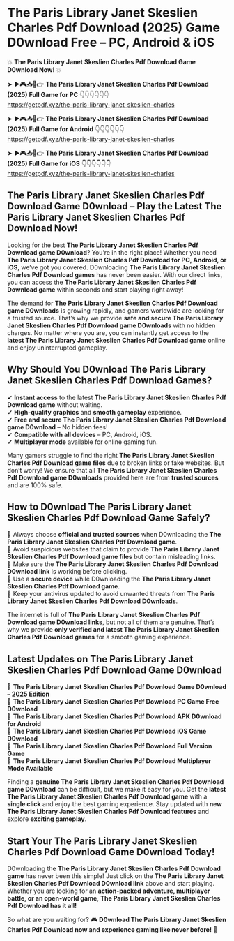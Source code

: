 # The Paris Library Janet Skeslien Charles Pdf Download (2025) Game D0wnload Free – PC, Android & iOS

💥 **The Paris Library Janet Skeslien Charles Pdf Download Game D0wnload Now!** 💥  

➤ ►🎮📥📱👉 **The Paris Library Janet Skeslien Charles Pdf Download (2025) Full Game for PC** 👇👇👇👇👇👇  
https://getpdf.xyz/the-paris-library-janet-skeslien-charles  

➤ ►🎮📥📱👉 **The Paris Library Janet Skeslien Charles Pdf Download (2025) Full Game for Android** 👇👇👇👇👇👇  
https://getpdf.xyz/the-paris-library-janet-skeslien-charles  

➤ ►🎮📥📱👉 **The Paris Library Janet Skeslien Charles Pdf Download (2025) Full Game for iOS** 👇👇👇👇👇👇  
https://getpdf.xyz/the-paris-library-janet-skeslien-charles  

## The Paris Library Janet Skeslien Charles Pdf Download Game D0wnload – Play the Latest The Paris Library Janet Skeslien Charles Pdf Download Now!

Looking for the best **The Paris Library Janet Skeslien Charles Pdf Download game D0wnload**? You’re in the right place! Whether you need **The Paris Library Janet Skeslien Charles Pdf Download for PC, Android, or iOS**, we’ve got you covered. D0wnloading **The Paris Library Janet Skeslien Charles Pdf Download games** has never been easier. With our direct links, you can access the **The Paris Library Janet Skeslien Charles Pdf Download game** within seconds and start playing right away!  

The demand for **The Paris Library Janet Skeslien Charles Pdf Download game D0wnloads** is growing rapidly, and gamers worldwide are looking for a trusted source. That’s why we provide **safe and secure The Paris Library Janet Skeslien Charles Pdf Download game D0wnloads** with no hidden charges. No matter where you are, you can instantly get access to the **latest The Paris Library Janet Skeslien Charles Pdf Download game** online and enjoy uninterrupted gameplay.  

## **Why Should You D0wnload The Paris Library Janet Skeslien Charles Pdf Download Games?**  

✔ **Instant access** to the latest **The Paris Library Janet Skeslien Charles Pdf Download game** without waiting.  
✔ **High-quality graphics** and **smooth gameplay** experience.  
✔ **Free and secure The Paris Library Janet Skeslien Charles Pdf Download game D0wnload** – No hidden fees!  
✔ **Compatible with all devices** – PC, Android, iOS.  
✔ **Multiplayer mode** available for online gaming fun.  

Many gamers struggle to find the right **The Paris Library Janet Skeslien Charles Pdf Download game files** due to broken links or fake websites. But don’t worry! We ensure that all **The Paris Library Janet Skeslien Charles Pdf Download game D0wnloads** provided here are from **trusted sources** and are 100% safe.  

## **How to D0wnload The Paris Library Janet Skeslien Charles Pdf Download Game Safely?**  

📌 Always choose **official and trusted sources** when D0wnloading the **The Paris Library Janet Skeslien Charles Pdf Download game**.  
📌 Avoid suspicious websites that claim to provide **The Paris Library Janet Skeslien Charles Pdf Download game files** but contain misleading links.  
📌 Make sure the **The Paris Library Janet Skeslien Charles Pdf Download D0wnload link** is working before clicking.  
📌 Use a **secure device** while D0wnloading the **The Paris Library Janet Skeslien Charles Pdf Download game**.  
📌 Keep your antivirus updated to avoid unwanted threats from **The Paris Library Janet Skeslien Charles Pdf Download D0wnloads**.  

The internet is full of **The Paris Library Janet Skeslien Charles Pdf Download game D0wnload links**, but not all of them are genuine. That’s why we provide **only verified and latest The Paris Library Janet Skeslien Charles Pdf Download games** for a smooth gaming experience.  

## **Latest Updates on The Paris Library Janet Skeslien Charles Pdf Download Game D0wnload**  

🔹 **The Paris Library Janet Skeslien Charles Pdf Download Game D0wnload – 2025 Edition**  
🔹 **The Paris Library Janet Skeslien Charles Pdf Download PC Game Free D0wnload**  
🔹 **The Paris Library Janet Skeslien Charles Pdf Download APK D0wnload for Android**  
🔹 **The Paris Library Janet Skeslien Charles Pdf Download iOS Game D0wnload**  
🔹 **The Paris Library Janet Skeslien Charles Pdf Download Full Version Game**  
🔹 **The Paris Library Janet Skeslien Charles Pdf Download Multiplayer Mode Available**  

Finding a **genuine The Paris Library Janet Skeslien Charles Pdf Download game D0wnload** can be difficult, but we make it easy for you. Get the **latest The Paris Library Janet Skeslien Charles Pdf Download game** with a **single click** and enjoy the best gaming experience. Stay updated with **new The Paris Library Janet Skeslien Charles Pdf Download features** and explore **exciting gameplay**.  

## **Start Your The Paris Library Janet Skeslien Charles Pdf Download Game D0wnload Today!**  

D0wnloading the **The Paris Library Janet Skeslien Charles Pdf Download game** has never been this simple! Just click on the **The Paris Library Janet Skeslien Charles Pdf Download D0wnload link** above and start playing. Whether you are looking for an **action-packed adventure, multiplayer battle, or an open-world game**, **The Paris Library Janet Skeslien Charles Pdf Download has it all!**  

So what are you waiting for? 🎮 **D0wnload The Paris Library Janet Skeslien Charles Pdf Download now and experience gaming like never before!** 🚀  
